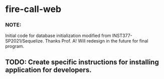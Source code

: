 # fire-call-web

### NOTE: 
Initial code for database initialization modified from INST377-SP2021/Sequelize. Thanks Prof. A! Will redesign in the future for final program.

## TODO: Create specific instructions for installing application for developers.
